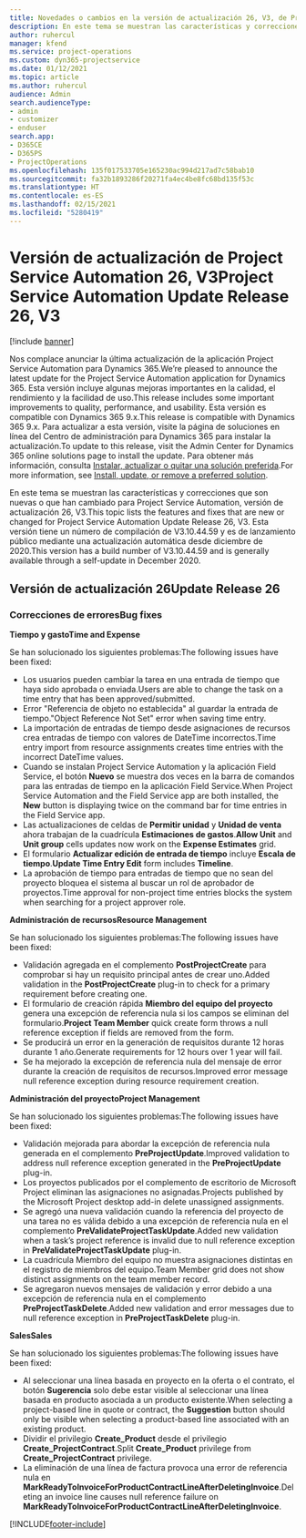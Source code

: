 ```yaml
---
title: Novedades o cambios en la versión de actualización 26, V3, de Project Service Automation
description: En este tema se muestran las características y correcciones que están disponibles en la versión de actualización 26, V3, de Project Service Automation.
author: ruhercul
manager: kfend
ms.service: project-operations
ms.custom: dyn365-projectservice
ms.date: 01/12/2021
ms.topic: article
ms.author: ruhercul
audience: Admin
search.audienceType:
- admin
- customizer
- enduser
search.app:
- D365CE
- D365PS
- ProjectOperations
ms.openlocfilehash: 135f017533705e165230ac994d217ad7c58bab10
ms.sourcegitcommit: fa32b1893286f20271fa4ec4be8fc68bd135f53c
ms.translationtype: HT
ms.contentlocale: es-ES
ms.lasthandoff: 02/15/2021
ms.locfileid: "5280419"
---
```

# <a name="project-service-automation-update-release-26-v3"></a><span data-ttu-id="93444-103">Versión de actualización de Project Service Automation 26, V3</span><span class="sxs-lookup"><span data-stu-id="93444-103">Project Service Automation Update Release 26, V3</span></span>

[!include [banner](../includes/psa-now-project-operations.md)]

<span data-ttu-id="93444-104">Nos complace anunciar la última actualización de la aplicación Project Service Automation para Dynamics 365.</span><span class="sxs-lookup"><span data-stu-id="93444-104">We’re pleased to announce the latest update for the Project Service Automation application for Dynamics 365.</span></span> <span data-ttu-id="93444-105">Esta versión incluye algunas mejoras importantes en la calidad, el rendimiento y la facilidad de uso.</span><span class="sxs-lookup"><span data-stu-id="93444-105">This release includes some important improvements to quality, performance, and usability.</span></span> <span data-ttu-id="93444-106">Esta versión es compatible con Dynamics 365 9.x.</span><span class="sxs-lookup"><span data-stu-id="93444-106">This release is compatible with Dynamics 365 9.x.</span></span> <span data-ttu-id="93444-107">Para actualizar a esta versión, visite la página de soluciones en línea del Centro de administración para Dynamics 365 para instalar la actualización.</span><span class="sxs-lookup"><span data-stu-id="93444-107">To update to this release, visit the Admin Center for Dynamics 365 online solutions page to install the update.</span></span> <span data-ttu-id="93444-108">Para obtener más información, consulta [Instalar, actualizar o quitar una solución preferida](https://docs.microsoft.com/power-platform/admin/install-remove-preferred-solution).</span><span class="sxs-lookup"><span data-stu-id="93444-108">For more information, see [Install, update, or remove a preferred solution](https://docs.microsoft.com/power-platform/admin/install-remove-preferred-solution).</span></span>

<span data-ttu-id="93444-109">En este tema se muestran las características y correcciones que son nuevas o que han cambiado para Project Service Automation, versión de actualización 26, V3.</span><span class="sxs-lookup"><span data-stu-id="93444-109">This topic lists the features and fixes that are new or changed for Project Service Automation Update Release 26, V3.</span></span> <span data-ttu-id="93444-110">Esta versión tiene un número de compilación de V3.10.44.59 y es de lanzamiento público mediante una actualización automática desde diciembre de 2020.</span><span class="sxs-lookup"><span data-stu-id="93444-110">This version has a build number of V3.10.44.59 and is generally available through a self-update in December 2020.</span></span>

## <a name="update-release-26"></a><span data-ttu-id="93444-111">Versión de actualización 26</span><span class="sxs-lookup"><span data-stu-id="93444-111">Update Release 26</span></span>

### <a name="bug-fixes"></a><span data-ttu-id="93444-112">Correcciones de errores</span><span class="sxs-lookup"><span data-stu-id="93444-112">Bug fixes</span></span>

<span data-ttu-id="93444-113">**Tiempo y gasto**</span><span class="sxs-lookup"><span data-stu-id="93444-113">**Time and Expense**</span></span>

<span data-ttu-id="93444-114">Se han solucionado los siguientes problemas:</span><span class="sxs-lookup"><span data-stu-id="93444-114">The following issues have been fixed:</span></span>

- <span data-ttu-id="93444-115">Los usuarios pueden cambiar la tarea en una entrada de tiempo que haya sido aprobada o enviada.</span><span class="sxs-lookup"><span data-stu-id="93444-115">Users are able to change the task on a time entry that has been approved/submitted.</span></span>
- <span data-ttu-id="93444-116">Error "Referencia de objeto no establecida" al guardar la entrada de tiempo.</span><span class="sxs-lookup"><span data-stu-id="93444-116">"Object Reference Not Set" error when saving time entry.</span></span>
- <span data-ttu-id="93444-117">La importación de entradas de tiempo desde asignaciones de recursos crea entradas de tiempo con valores de DateTime incorrectos.</span><span class="sxs-lookup"><span data-stu-id="93444-117">Time entry import from resource assignments creates time entries with the incorrect DateTime values.</span></span>
- <span data-ttu-id="93444-118">Cuando se instalan Project Service Automation y la aplicación Field Service, el botón **Nuevo** se muestra dos veces en la barra de comandos para las entradas de tiempo en la aplicación Field Service.</span><span class="sxs-lookup"><span data-stu-id="93444-118">When Project Service Automation and the Field Service app are both installed, the **New** button is displaying twice on the command bar for time entries in the Field Service app.</span></span>
- <span data-ttu-id="93444-119">Las actualizaciones de celdas de **Permitir unidad** y **Unidad de venta** ahora trabajan de la cuadrícula **Estimaciones de gastos**.</span><span class="sxs-lookup"><span data-stu-id="93444-119">**Allow Unit** and **Unit group** cells updates now work on the **Expense Estimates** grid.</span></span>
- <span data-ttu-id="93444-120">El formulario **Actualizar edición de entrada de tiempo** incluye **Escala de tiempo**.</span><span class="sxs-lookup"><span data-stu-id="93444-120">**Update Time Entry Edit** form includes **Timeline**.</span></span>
- <span data-ttu-id="93444-121">La aprobación de tiempo para entradas de tiempo que no sean del proyecto bloquea el sistema al buscar un rol de aprobador de proyectos.</span><span class="sxs-lookup"><span data-stu-id="93444-121">Time approval for non-project time entries blocks the system when searching for a project approver role.</span></span>

<span data-ttu-id="93444-122">**Administración de recursos**</span><span class="sxs-lookup"><span data-stu-id="93444-122">**Resource Management**</span></span>

<span data-ttu-id="93444-123">Se han solucionado los siguientes problemas:</span><span class="sxs-lookup"><span data-stu-id="93444-123">The following issues have been fixed:</span></span>

- <span data-ttu-id="93444-124">Validación agregada en el complemento **PostProjectCreate** para comprobar si hay un requisito principal antes de crear uno.</span><span class="sxs-lookup"><span data-stu-id="93444-124">Added validation in the **PostProjectCreate** plug-in to check for a primary requirement before creating one.</span></span>
- <span data-ttu-id="93444-125">El formulario de creación rápida **Miembro del equipo del proyecto** genera una excepción de referencia nula si los campos se eliminan del formulario.</span><span class="sxs-lookup"><span data-stu-id="93444-125">**Project Team Member** quick create form throws a null reference exception if fields are removed from the form.</span></span>
- <span data-ttu-id="93444-126">Se producirá un error en la generación de requisitos durante 12 horas durante 1 año.</span><span class="sxs-lookup"><span data-stu-id="93444-126">Generate requirements for 12 hours over 1 year will fail.</span></span>
- <span data-ttu-id="93444-127">Se ha mejorado la excepción de referencia nula del mensaje de error durante la creación de requisitos de recursos.</span><span class="sxs-lookup"><span data-stu-id="93444-127">Improved error message null reference exception during resource requirement creation.</span></span>

<span data-ttu-id="93444-128">**Administración del proyecto**</span><span class="sxs-lookup"><span data-stu-id="93444-128">**Project Management**</span></span>

<span data-ttu-id="93444-129">Se han solucionado los siguientes problemas:</span><span class="sxs-lookup"><span data-stu-id="93444-129">The following issues have been fixed:</span></span>

- <span data-ttu-id="93444-130">Validación mejorada para abordar la excepción de referencia nula generada en el complemento **PreProjectUpdate**.</span><span class="sxs-lookup"><span data-stu-id="93444-130">Improved validation to address null reference exception generated in the **PreProjectUpdate** plug-in.</span></span>
- <span data-ttu-id="93444-131">Los proyectos publicados por el complemento de escritorio de Microsoft Project eliminan las asignaciones no asignadas.</span><span class="sxs-lookup"><span data-stu-id="93444-131">Projects published by the Microsoft Project desktop add-in delete unassigned assignments.</span></span>
- <span data-ttu-id="93444-132">Se agregó una nueva validación cuando la referencia del proyecto de una tarea no es válida debido a una excepción de referencia nula en el complemento **PreValidateProjectTaskUpdate**.</span><span class="sxs-lookup"><span data-stu-id="93444-132">Added new validation when a task’s project reference is invalid due to null reference exception in **PreValidateProjectTaskUpdate** plug-in.</span></span>
- <span data-ttu-id="93444-133">La cuadrícula Miembro del equipo no muestra asignaciones distintas en el registro de miembros del equipo.</span><span class="sxs-lookup"><span data-stu-id="93444-133">Team Member grid does not show distinct assignments on the team member record.</span></span>
- <span data-ttu-id="93444-134">Se agregaron nuevos mensajes de validación y error debido a una excepción de referencia nula en el complemento **PreProjectTaskDelete**.</span><span class="sxs-lookup"><span data-stu-id="93444-134">Added new validation and error messages due to null reference exception in **PreProjectTaskDelete** plug-in.</span></span>

<span data-ttu-id="93444-135">**Sales**</span><span class="sxs-lookup"><span data-stu-id="93444-135">**Sales**</span></span>

<span data-ttu-id="93444-136">Se han solucionado los siguientes problemas:</span><span class="sxs-lookup"><span data-stu-id="93444-136">The following issues have been fixed:</span></span>

- <span data-ttu-id="93444-137">Al seleccionar una línea basada en proyecto en la oferta o el contrato, el botón **Sugerencia** solo debe estar visible al seleccionar una línea basada en producto asociada a un producto existente.</span><span class="sxs-lookup"><span data-stu-id="93444-137">When selecting a project-based line in quote or contract, the **Suggestion** button should only be visible when selecting a product-based line associated with an existing product.</span></span>
- <span data-ttu-id="93444-138">Dividir el privilegio **Create_Product** desde el privilegio **Create_ProjectContract**.</span><span class="sxs-lookup"><span data-stu-id="93444-138">Split **Create_Product** privilege from **Create_ProjectContract** privilege.</span></span>
- <span data-ttu-id="93444-139">La eliminación de una línea de factura provoca una error de referencia nula en **MarkReadyToInvoiceForProductContractLineAfterDeletingInvoice**.</span><span class="sxs-lookup"><span data-stu-id="93444-139">Deleting an invoice line causes null reference failure on **MarkReadyToInvoiceForProductContractLineAfterDeletingInvoice**.</span></span>


[!INCLUDE[footer-include](../includes/footer-banner.md)]